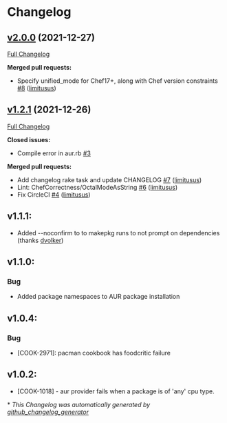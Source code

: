 # Changelog

## [v2.0.0](https://github.com/limitusus/pacman/tree/v2.0.0) (2021-12-27)

[Full Changelog](https://github.com/limitusus/pacman/compare/v1.2.1...v2.0.0)

**Merged pull requests:**

- Specify unified\_mode for Chef17+, along with Chef version constraints [\#8](https://github.com/limitusus/pacman/pull/8) ([limitusus](https://github.com/limitusus))

## [v1.2.1](https://github.com/limitusus/pacman/tree/v1.2.1) (2021-12-26)

[Full Changelog](https://github.com/limitusus/pacman/compare/v1.2.0...v1.2.1)

**Closed issues:**

- Compile error in aur.rb [\#3](https://github.com/limitusus/pacman/issues/3)

**Merged pull requests:**

- Add changelog rake task and update CHANGELOG [\#7](https://github.com/limitusus/pacman/pull/7) ([limitusus](https://github.com/limitusus))
- Lint: ChefCorrectness/OctalModeAsString [\#6](https://github.com/limitusus/pacman/pull/6) ([limitusus](https://github.com/limitusus))
- Fix CircleCI [\#4](https://github.com/limitusus/pacman/pull/4) ([limitusus](https://github.com/limitusus))

## v1.1.1:

- Added --noconfirm to to makepkg runs to not prompt on dependencies (thanks [dvolker](https://github.com/dvolker))

## v1.1.0:

### Bug

- Added package namespaces to AUR package installation

## v1.0.4:

### Bug

- [COOK-2971]: pacman cookbook has foodcritic failure

## v1.0.2:

* [COOK-1018] - aur provider fails when a package is of 'any' cpu
  type.


\* *This Changelog was automatically generated by [github_changelog_generator](https://github.com/github-changelog-generator/github-changelog-generator)*
